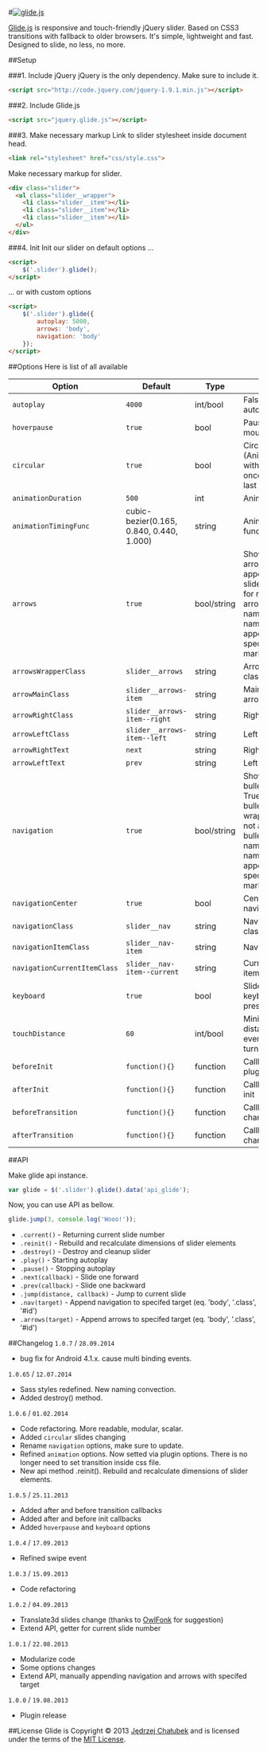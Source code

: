 #[![glide.js](http://jedrzejchalubek.com/glide/images/slide-glide-github.png)](http://jedrzejchalubek.com/glide/)

[Glide.js](http://jedrzejchalubek.com/glide/) is responsive and touch-friendly jQuery slider. Based on CSS3 transitions with fallback to older browsers. It's simple, lightweight and fast. Designed to slide, no less, no more.

##Setup

###1. Include jQuery
jQuery is the only dependency. Make sure to include it.

``` html
<script src="http://code.jquery.com/jquery-1.9.1.min.js"></script>
```

###2. Include Glide.js

``` html
<script src="jquery.glide.js"></script>
```

###3. Make necessary markup
Link to slider stylesheet inside document head.

``` html
<link rel="stylesheet" href="css/style.css">
```

Make necessary markup for slider.

``` html
<div class="slider">
  <ul class="slider__wrapper">
    <li class="slider__item"></li>
    <li class="slider__item"></li>
    <li class="slider__item"></li>
  </ul>
</div>
```

###4. Init
Init our slider on default options ...

``` html
<script>
	$('.slider').glide();
</script>
```

… or with custom options

``` html
<script>
	$('.slider').glide({
		autoplay: 5000,
		arrows: 'body',
		navigation: 'body'
	});
</script>
```

##Options
Here is list of all available

| Option | Default | Type | Description
|--------|---------|------|------------
| `autoplay` | `4000` | int/bool | False for turning off autoplay
| `hoverpause` | `true` | bool | Pause autoplay on mouseover slider
| `circular` | `true` | bool | Circular play (Animation continues without starting over once it reaches the last slide)
| `animationDuration` | `500` | int | Animation time in ms
| `animationTimingFunc` | cubic-bezier(0.165, 0.840, 0.440, 1.000) | string | Animation easing function
| `arrows` | `true` | bool/string | Show/hide/appendTo arrows. True for append arrows to slider wrapper. False for not appending arrows. Id or class name (e.g. '.class-name') for appending to specific HTML markup
| `arrowsWrapperClass` | `slider__arrows` | string | Arrows wrapper class
| `arrowMainClass` | `slider__arrows-item` | string | Main class for both arrows
| `arrowRightClass` | `slider__arrows-item--right` | string | Right arrow class
| `arrowLeftClass` | `slider__arrows-item--left` | string | Left arrow class
| `arrowRightText` | `next` | string | Right arrow text
| `arrowLeftText` | `prev` | string | Left arrow text
| `navigation` | `true` | bool/string | Show/hide/appendTo bullets navigation. True for append bullets to slider wrapper. False for not appending bullets. Id or class name (e.g. '.class-name') for appending to specific HTML markup.
| `navigationCenter` | `true` | bool | Center bullet navigation
| `navigationClass` | `slider__nav` | string | Navigation wrapper class
| `navigationItemClass` | `slider__nav-item` | string | Navigation item class
| `navigationCurrentItemClass` | `slider__nav-item--current` | string | Current navigation item class
| `keyboard` | `true` | bool | Slide on left/right keyboard arrows press
| `touchDistance` | `60` | int/bool | Minimal touch-swipe distance to call event. False for turning off touch.
| `beforeInit` | `function(){}` | function | Callback before plugin init
| `afterInit` | `function(){}` | function | Callback after plugin init
| `beforeTransition` | `function(){}` | function | Callback before slide change
| `afterTransition` | `function(){}` | function | Callback after slide change

##API

Make glide api instance.

``` js
var glide = $('.slider').glide().data('api_glide');
```


Now, you can use API as bellow.

``` js
glide.jump(3, console.log('Wooo!'));
```

- `.current()` - Returning current slide number
- `.reinit()` - Rebuild and recalculate dimensions of slider elements
- `.destroy()` - Destroy and cleanup slider
- `.play()` - Starting autoplay
- `.pause()` - Stopping autoplay
- `.next(callback)` - Slide one forward
- `.prev(callback)` - Slide one backward
- `.jump(distance, callback)` - Jump to current slide
- `.nav(target)` - Append navigation to specifed target (eq. 'body', '.class', '#id')
- `.arrows(target)` - Append arrows to specifed target (eq. 'body', '.class', '#id')


##Changelog
`1.0.7` / `28.09.2014`
- bug fix for Android 4.1.x. cause multi binding events.

`1.0.65` / `12.07.2014`
- Sass styles redefined. New naming convection.
- Added destroy() method.

`1.0.6` / `01.02.2014`

- Code refactoring. More readable, modular, scalar.
- Added `circular` slides changing
- Rename `navigation` options, make sure to update.
- Refined `animation` options. Now setted via plugin options. There is no longer need to set transition inside css file.
- New api method .reinit(). Rebuild and recalculate dimensions of slider elements.

`1.0.5` / `25.11.2013`

- Added after and before transition callbacks
- Added after and before init callbacks
- Added `hoverpause` and `keyboard` options

`1.0.4` / `17.09.2013`

- Refined swipe event

`1.0.3` / `15.09.2013`

- Code refactoring


`1.0.2` / `04.09.2013`

- Translate3d slides change (thanks to [OwlFonk](https://github.com/OwlFonk) for suggestion)
- Extend API, getter for current slide number


`1.0.1` / `22.08.2013`

- Modularize code
- Some options changes
- Extend API, manually appending navigation and arrows with specifed target

`1.0.0` / `19.08.2013`

- Plugin release

##License
Glide is Copyright © 2013 [Jędrzej Chałubek](http://jedrzejchalubek.com) and is licensed under the terms of the [MIT License](http://opensource.org/licenses/MIT).
